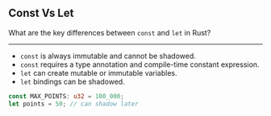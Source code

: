 ## Const Vs Let

What are the key differences between `const` and `let` in Rust?

---

* `const` is always immutable and cannot be shadowed.
* `const` requires a type annotation and compile-time constant expression.
* `let` can create mutable or immutable variables.
* `let` bindings can be shadowed.

```rust
const MAX_POINTS: u32 = 100_000;
let points = 50; // can shadow later
```

